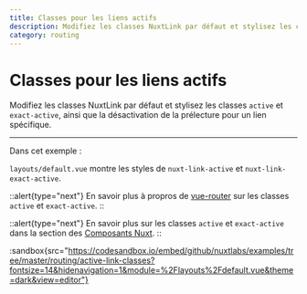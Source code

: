 ```yaml
---
title: Classes pour les liens actifs
description: Modifiez les classes NuxtLink par défaut et stylisez les classes active et exact-active, ainsi que la désactivation de la prélecture pour un lien spécifique
category: routing
---
```

# Classes pour les liens actifs

Modifiez les classes NuxtLink par défaut et stylisez les classes `active` et `exact-active`, ainsi que la désactivation de la prélecture pour un lien spécifique.

---

Dans cet exemple :

`layouts/default.vue` montre les styles de `nuxt-link-active` et `nuxt-link-exact-active`.

::alert{type="next"}
En savoir plus à propros de [vue-router](https://router.vuejs.org/api/#exact-active-class) sur les classes `active` et `exact-active`.
::

::alert{type="next"}
En savoir plus sur les classes `active` et `exact-active` dans la section des [Composants Nuxt](/docs/features/nuxt-components#link-classes).
::

:sandbox{src="https://codesandbox.io/embed/github/nuxtlabs/examples/tree/master/routing/active-link-classes?fontsize=14&hidenavigation=1&module=%2Flayouts%2Fdefault.vue&theme=dark&view=editor"}
